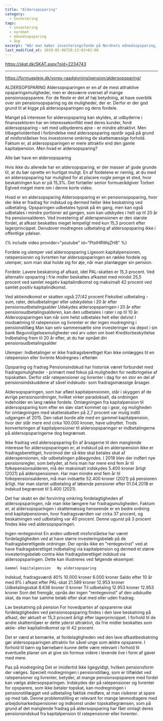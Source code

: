 ```yaml
---
title: "Aldersopsparing"
category:
  - Investering
tags:
  - investering
  - nordnet
  - månedsopsparing
  - åop
excerpt: "Når man køber investeringsfonde på Nordnets månedsopsparing, så handler man ofte. Hvordan påvirker det de årlige omkostninger?"
last_modified_at: 2019-05-06T20:22:02+02:00
---
```


https://skat.dk/SKAT.aspx?oid=2234743

***

https://formuepleje.dk/vores-raadgivning/pension/aldersopsparing/

ALDERSOPSPARING
Aldersopsparingen er en af de mest attraktive opsparingsmuligheder, men er desværre overset af mange pensionsopsparere. For de fleste er det af høj betydning, at have overblik over sin pensionsopsparing og de muligheder, der er. Derfor er der god grund til at kigge på aldersopsparingen og dens fordele.

Mangel på interesse for aldersopsparing kan skyldes, at udbyderne i finanssektoren har en interessekonflikt med deres kunder, fordi aldersopsparing - set med udbyderens øjne - er mindre attraktivt. Men tilbageholdenhed i forbindelse med aldersopsparing opstår også på grund af misforståelser hos investorerne omkring de skattemæssige forhold. Faktum er, at aldersopsparingen er mere attraktiv end den gamle kapitalpension. Men hvad er aldersopsparing?

Alle bør have en aldersopsparing

Hvis ikke du allerede har en aldersopsparing, er der masser af gode grunde til, at du bør oprette en hurtigst muligt. En af fordelene er nemlig, at du med en aldersopsparing har mulighed for at placere nogle penge et sted, hvor beskatningen kun er på 15,3%. Det fortæller senior formuerådgiver Torben Egtved meget mere om i denne korte video.

Hvad er en aldersopsparing
Aldersopsparing er en pensionsopsparing, hvor der ikke er fradrag for indskud og dermed heller ikke beskatning ved udbetaling. Opsparingen udbetales typisk på én gang, men kan også udbetales i mindre portioner ad gangen, som kan udskydes i helt op til 20 år fra pensionsalderen. Ved investering af alderspensionen er den største fordel, at afkast beskattes meget lempeligt med kun 15,3 procent efter lagerprincippet. Derudover modregnes udbetaling af aldersopsparing ikke i offentlige ydelser. 

 {% include video provider="youtube" id="PtsIHRWqZH8" %}

Fordele og ulemper ved aldersopsparing 
Ligesom kapitalpensionen, ratepensionen og livrenten har aldersopsparingen en række fordele og ulemper, som man skal holde sig for øje, når man planlægger sin pension.

Fordele:
Lavere beskatning af afkast, idet PAL-skatten er 15,3 procent. Ved alternativ opsparing i frie midler beskattes afkastet med mindst 25,5 procent ved samlet negativ kapitalindkomst og maksimalt 42 procent ved samlet positiv kapitalindkomst.

Ved aktieindkomst er skatten også 27/42 procent
Fleksibel udbetaling - sum, rater, deludbetalinger eller udskydelse i 20 år efter pensionsudbetalingsalder
Udskydes aldersopsparingen i 20 år efter pensionsudbetalingsalderen, kan den udbetales i rater i op til 10 år. Aldersopsparingen kan når som helst udbetales helt eller delvist
I modsætning til ratepension og livrenter er der ingen modregning i pensionstillæg
Man kan selv sammensætte sine investeringer via depot i sin bank
Begunstigelsesmuligheder ved arv uden om boet
Kreditorbeskyttelse
Indbetaling frem til 20 år efter, at du har opnået din pensionsudbetalingsalder

Ulemper:
Indbetalinger er ikke fradragsberettiget
Kan ikke omlægges til en ratepension eller livrente
Modregnes i efterløn

 

Opsparing og fradrag
Pensionsindskud har historisk været forbundet med fradragsmuligheder - primært med fokus på muligheden for nedbringelse af topskatten. Derfor står ratepensioner og livrenter i dag for en stor en del af pensionsindskuddene af såvel indskuds- som fradragsmæssige årsager.

Aldersopsparingen, som har afløst kapitalpensionen, står i skyggen af de øvrige pensionsordninger, hvilket virker paradoksalt, da ordningen indeholder en lang række fordele. Omlægningen fra kapitalpension til aldersopsparing kom efter en sløv start kommet op i gear, og muligheden for omlægningen med skatterabatten på 2,7 procent var mulig indtil udgangen af 2015. Den rabat burde alle med en gammel kapitalpension, hvor der står mere end cirka 100.000 kroner, have udnyttet. Trods konverteringen af kapitalpensioner til aldersopsparinger er indbetalingerne på aldersopsparingerne dog begrænset.

Ikke fradrag ved aldersopsparing
En af årsagerne til den manglende interesse for aldersopsparingen er, at indskud på en alderspension ikke er fradragsberettiget, hvorimod der så ikke skal betales skat af alderspensionen, når udbetalingen påbegyndes. I 2018 blev der indført nye pensionsregler, som betyder, at hvis man har mere end fem år til folkepensionsalderen, må der maksimalt indskydes 5.400 kroner årligt (2021) på alderspensionen. Har man mindre end fem år til folkepensionsalderen, må man indsætte 52.400 kroner (2021) på pensionen årligt. Har man startet udbetaling af løbende pensioner efter 01.04.2018 er indskud begrænset til 5.400 (2021).

Det har skabt en del forvirring omkring fordelagtigheden af aldersopsparingen, når man ikke længere har fradragsmuligheden. Faktum er, at aldersopsparingen i skattemæssig henseende er en bedre ordning end kapitalpensionen, hvor fradragsværdien var cirka 37 procent, og beskatningen ved udbetaling var 40 procent. Denne ugunst på 3 procent findes ikke ved aldersopsparingen.

Ingen rentegevinst
En anden udbredt misforståelse har været fordelagtigheden ved at have større investeringsbeløb på de fradragsberettigede ordninger. Der opnås ikke en "rentegevinst" ved at have fradragsberettiget indbetaling via kapitalpension og dermed et større investeringsbeløb contra ikke fradragsberettiget indskud via aldersopsparingen. Dette kan illustreres ved følgende eksempel:

 	Gammel kapitalpension	Ny aldersopsparing
Indskud, fradragsværdi 40%	10.000 kroner	6.000 kroner
Saldo efter 10 år med 8% i afkast efter PAL-skat	21.589 kroner	12.953 kroner
Udbetalingsskat	8.636 kroner	0 kroner
Til udbetaling	12.953 kroner	12.953 kroner
Som det fremgår, opnås der ingen "rentegevinst" af den udskudte skat, da man har samme beløb efter skat med eller uden fradrag.

Lav beskatning på pension
For hovedparten af opsparerne skal fordelagtigheden ved pensionsopsparing findes i den lave beskatning på afkast, der aktuelt er 15,3 procent årligt efter lagerprincippet. I forhold til de andre skattemiljøer er dette yderst attraktivt, da frie midler beskattes som aktie- eller kapitalindkomst op til 42 procent.

Det er værd at bemærke, at fordelagtigheden ved den lave afkastbeskatning gør aldersopsparingen attraktiv for såvel unge som ældre opsparere. I forhold til børn og børnebørn kunne dette være relevant i forhold til eventuelle planer om at give sin formue videre i levende live i form af gaver med mere.

Pas på modregning
Det er imidlertid ikke ligegyldigt, hvilken pensionsform der vælges. Specielt modregningen i pensionstillæg, som er tilfældet ved ratepensioner og livrenter, betyder, at mange pensionsopsparere med fordel kan vælge aldersopsparingen. Indskydes der på ratepensioner og livrenter for opsparere, som ikke betaler topskat, kan modregningen i pensionstillægget ved udbetaling faktisk medføre, at man risikerer at spare op med tab. Denne problemstilling er relevant for mange lønmodtagere med arbejdsmarkedspensioner og indkomst under topskattegrænsen, som på grund af det manglende fradrag på aldersopsparing har fået omlagt deres pensionsindskud fra kapitalpension til ratepensioner eller livrenter.
